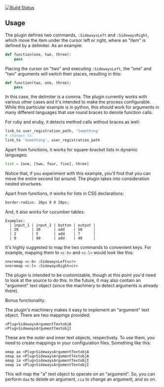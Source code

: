 [![Build Status](https://secure.travis-ci.org/AndrewRadev/sideways.vim.png?branch=master)](http://travis-ci.org/AndrewRadev/sideways.vim)

## Usage

The plugin defines two commands, `:SidewaysLeft` and `:SidewaysRight`, which
move the item under the cursor left or right, where an "item" is defined by a
delimiter. As an example:

``` python
def function(one, two, three):
    pass
```

Placing the cursor on "two" and executing `:SidewaysLeft`, the "one" and "two"
arguments will switch their places, resulting in this:

``` python
def function(two, one, three):
    pass
```

In this case, the delimiter is a comma. The plugin currently works with
various other cases and it's intended to make the process configurable. While
this particular example is in python, this should work for arguments in many
different languages that use round braces to denote function calls.

For ruby and eruby, it detects method calls without braces as well:
``` ruby
link_to user_registration_path, 'Something'
# changes to:
link_to 'Something', user_registration_path
```

Apart from functions, it works for square-bracket lists in dynamic languages:

``` python
list = [one, [two, four, five], three]
```

Notice that, if you experiment with this example, you'll find that you can
move the entire second list around. The plugin takes into consideration nested
structures.

Apart from functions, it works for lists in CSS declarations:

``` css
border-radius: 20px 0 0 20px;
```

And, it also works for cucumber tables:

``` cucumber
Examples:
  | input_1 | input_2 | button | output |
  | 20      | 30      | add    | 50     |
  | 2       | 5       | add    | 7      |
  | 0       | 40      | add    | 40     |
```

It's highly suggested to map the two commands to convenient keys. For example,
mapping them to `<c-h>` and `<c-l>` would look like this:

``` vim
nnoremap <c-h> :SidewaysLeft<cr>
nnoremap <c-l> :SidewaysRight<cr>
```

The plugin is intended to be customizable, though at this point you'd need to
look at the source to do this. In the future, it may also contain an
"argument" text object (since the machinery to detect arguments is already
there).

Bonus functionality:

The plugin's machinery makes it easy to implement an "argument" text object.
There are two mappings provided:

    <Plug>SidewaysArgumentTextobjA
    <Plug>SidewaysArgumentTextobjI

These are the outer and inner text objects, respectively. To use them, you
need to create mappings in your configuration files. Something like this:

``` vim
omap aa <Plug>SidewaysArgumentTextobjA
xmap aa <Plug>SidewaysArgumentTextobjA
omap ia <Plug>SidewaysArgumentTextobjI
xmap ia <Plug>SidewaysArgumentTextobjI
```

This will map the "a" text object to operate on an "argument". So, you can
perform `daa` to delete an argument, `cia` to change an argument, and so on.
